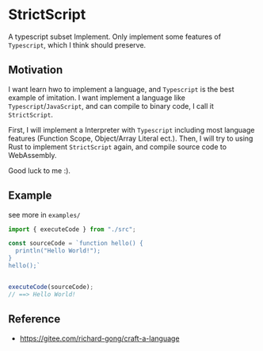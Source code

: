 # StrictScript

A typescript subset Implement. Only implement some features of `Typescript`, which I think should preserve.

## Motivation

I want learn hwo to implement a language, and `Typescript` is the best example of imitation. I want implement a language like `Typescript`/`JavaScript`, and can compile to binary code, I call it `StrictScript`.

First, I will implement a Interpreter with `Typescript` including most language features (Function Scope, Object/Array Literal ect.). Then, I will try to using Rust to implement `StrictScript` again, and compile source code to WebAssembly.

Good luck to me :).

## Example

see more in  `examples/`

```js
import { executeCode } from "./src";

const sourceCode = `function hello() {
  println("Hello World!");
}
hello();`


executeCode(sourceCode);
// ==> Hello World!
```

## Reference

+ <https://gitee.com/richard-gong/craft-a-language>